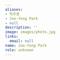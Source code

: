 ```yaml
---
aliases:
- 박주용
- Joo-Yong Park
- null
description: ''
image: images/photo.jpg
links:
  email: null
name: Joo-Yong Park
role: unknown
---
```

